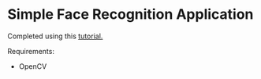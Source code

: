# Simple Face Recognition Application

Completed using this [tutorial.](https://realpython.com/face-recognition-with-python/)

Requirements:

- OpenCV
